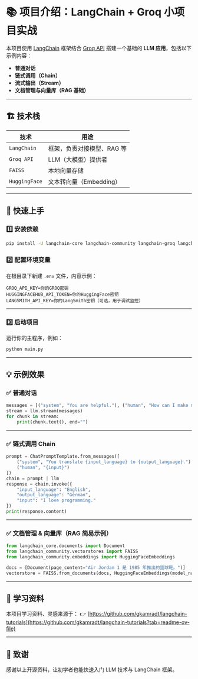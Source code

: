 # 📚 项目介绍：LangChain + Groq 小项目实战

本项目使用 [LangChain](https://python.langchain.com/) 框架结合 [Groq API](https://groq.com/) 搭建一个基础的 **LLM 应用**，包括以下示例内容：

- **普通对话**
- **链式调用（Chain）**
- **流式输出（Stream）**
- **文档管理与向量库（RAG 基础）**

---

## 🏗️ 技术栈

| 技术            | 用途               |
| ------------- | ---------------- |
| `LangChain`   | 框架，负责对接模型、RAG 等  |
| `Groq API`    | LLM（大模型）提供者      |
| `FAISS`       | 本地向量存储           |
| `HuggingFace` | 文本转向量（Embedding） |

---

## 🚀 快速上手

### 1️⃣ 安装依赖

```bash
pip install -U langchain-core langchain-community langchain-groq langchain-openai faiss-cpu huggingface-hub
```

### 2️⃣ 配置环境变量

在根目录下新建 `.env` 文件，内容示例：

```dotenv
GROQ_API_KEY=你的GROQ密钥
HUGGINGFACEHUB_API_TOKEN=你的HuggingFace密钥
LANGSMITH_API_KEY=你的LangSmith密钥（可选，用于调试监控）
```

---

### 3️⃣ 启动项目

运行你的主程序，例如：

```bash
python main.py
```

---

## 💡 示例效果

### ✅ 普通对话

```python
messages = [("system", "You are helpful."), ("human", "How can I make money with computers?")]
stream = llm.stream(messages)
for chunk in stream:
    print(chunk.text(), end="")
```

---

### ✅ 链式调用 Chain

```python
prompt = ChatPromptTemplate.from_messages([
    ("system", "You translate {input_language} to {output_language}.")
    ("human", "{input}")
])
chain = prompt | llm
response = chain.invoke({
    "input_language": "English",
    "output_language": "German",
    "input": "I love programming."
})
print(response.content)
```

---

### ✅ 文档管理 & 向量库（RAG 简易示例）

```python
from langchain_core.documents import Document
from langchain_community.vectorstores import FAISS
from langchain_community.embeddings import HuggingFaceEmbeddings

docs = [Document(page_content="Air Jordan 1 是 1985 年推出的篮球鞋。")]
vectorstore = FAISS.from_documents(docs, HuggingFaceEmbeddings(model_name="BAAI/bge-small-en-v1.5"))
```

---

## 📎 学习资料

本项目学习资料、灵感来源于： 👉 [https://github.com/gkamradt/langchain-tutorials](https://github.com/gkamradt/langchain-tutorials?tab=readme-ov-file)

---

## 🙌 致谢

感谢以上开源资料，让初学者也能快速入门 LLM 技术与 LangChain 框架。

